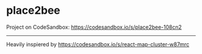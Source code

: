 # place2bee
Project on CodeSandbox: <https://codesandbox.io/s/place2bee-108cn2>


________________________________
Heavily inspiered by <https://codesandbox.io/s/react-map-cluster-w87mrc>
